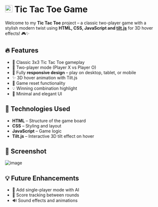 # <img width="24" height="24" src="https://img.icons8.com/external-tal-revivo-regular-tal-revivo/24/F25081/external-tic-tak-toe-cross-and-circle-matrix-game-with-work-strategy-concept-business-regular-tal-revivo.png" alt="external-tic-tak-toe-cross-and-circle-matrix-game-with-work-strategy-concept-business-regular-tal-revivo"/> Tic Tac Toe Game

Welcome to my **Tic Tac Toe** project – a classic two-player game with a stylish modern twist using **HTML, CSS, JavaScript and [tilt.js](https://cdnjs.cloudflare.com/ajax/libs/vanilla-tilt/1.7.0/vanilla-tilt.min.js)** for 3D hover effects! 🎮✨

## 🔥 Features

- 🎲 Classic 3x3 Tic Tac Toe gameplay
- 🧠 Two-player mode (Player X vs Player O)
- 📱 Fully **responsive design** – play on desktop, tablet, or mobile
- ✨ 3D hover animation with Tilt.js
- 🔄 Game reset functionality
- 💡 Winning combination highlight
- 🎨 Minimal and elegant UI

## 🚀 Technologies Used

- **HTML** – Structure of the game board
- **CSS** – Styling and layout
- **JavaScript** – Game logic
- **Tilt.js** – Interactive 3D tilt effect on hover

## 📸 Screenshot

![image](https://github.com/user-attachments/assets/6eaf3bd7-75a6-4e92-9c09-d15846edc937)

## 💡 Future Enhancements

- 🤖 Add single-player mode with AI
- 🧮 Score tracking between rounds
- 🔊 Sound effects and animations

